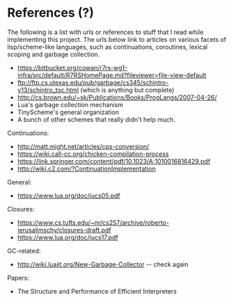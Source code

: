 # References (?)

The following is a list with urls or references to stuff that I read while
implementing this project. The urls below link to articles on various facets
of lisp/scheme-like languages, such as continuations, coroutines, lexical
scoping and garbage collection.

- https://bitbucket.org/cowan/r7rs-wg1-infra/src/default/R7RSHomePage.md?fileviewer=file-view-default
- ftp://ftp.cs.utexas.edu/pub/garbage/cs345/schintro-v13/schintro_toc.html
(which is anything but complete)
- http://cs.brown.edu/~sk/Publications/Books/ProgLangs/2007-04-26/
- Lua's garbage collection mechanism
- TinyScheme's general organization
- A bunch of other schemes that really didn't help much.

Continuations:

- http://matt.might.net/articles/cps-conversion/
- https://wiki.call-cc.org/chicken-compilation-process
- https://link.springer.com/content/pdf/10.1023/A:1010016816429.pdf
- http://wiki.c2.com/?ContinuationImplementation

General:

- https://www.lua.org/doc/jucs05.pdf

Closures:

- https://www.cs.tufts.edu/~nr/cs257/archive/roberto-ierusalimschy/closures-draft.pdf
- https://www.lua.org/doc/jucs17.pdf


GC-related:

- http://wiki.luajit.org/New-Garbage-Collector -- check again

Papers:

- The Structure and Performance of Efficient Interpreters